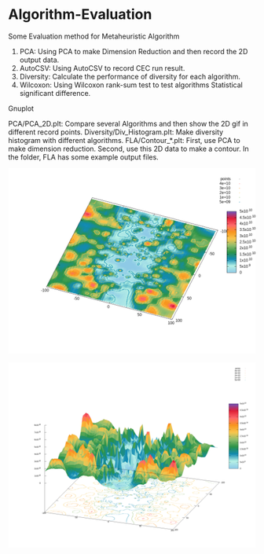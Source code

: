 # Algorithm-Evaluation
Some Evaluation method for Metaheuristic Algorithm


1. PCA: Using PCA to make Dimension Reduction and then record the 2D output data.
2. AutoCSV: Using AutoCSV to record CEC run result.
3. Diversity: Calculate the performance of diversity for each algorithm.
4. Wilcoxon: Using Wilcoxon rank-sum test to test algorithms Statistical significant difference.



Gnuplot

PCA/PCA_2D.plt: Compare several Algorithms and then show the 2D gif in different record points.
Diversity/Div_Histogram.plt: Make diversity histogram with different algorithms.
FLA/Contour_*.plt: First, use PCA to make dimension reduction. Second, use this 2D data to make a contour. In the folder, FLA has some example output files.

   ![image](https://github.com/james093131/Algorithm-Evaluation/blob/main/FLA/Sample_Contour_360.gif)


   ![image](https://github.com/james093131/Algorithm-Evaluation/blob/main/FLA/Sample_Contour.png)
